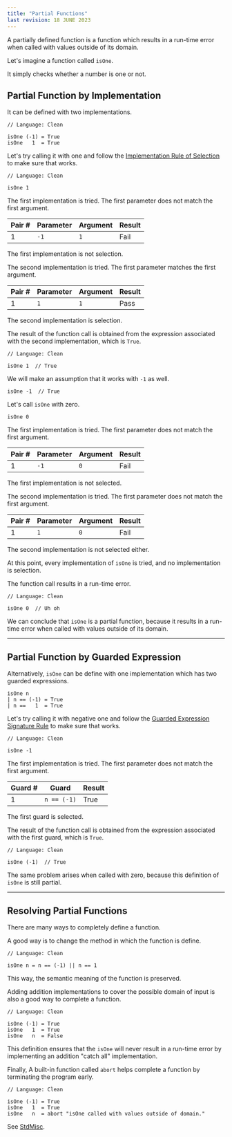 ```yaml
---
title: "Partial Functions"
last revision: 18 JUNE 2023
---
```


A partially defined function is a function which results in a run-time error when called with values outside of its domain.

Let's imagine a function called `isOne`.

It simply checks whether a number is one or not.

## Partial Function by Implementation

It can be defined with two implementations.

```
// Language: Clean

isOne (-1) = True
isOne   1  = True
```

Let's try calling it with one and follow the [Implementation Rule of Selection](function/Implementation%20Rules.md#Implementation%20Rule%20of%20Selection) to make sure that works.

```
// Language: Clean

isOne 1
```

The first implementation is tried.
The first parameter does not match the first argument.

| Pair # | Parameter | Argument | Result |
| ------ | --------- | -------- | ------ |
| 1      | `-1`      | `1`      | Fail   |

The first implementation is not selection.

The second implementation is tried.
The first parameter matches the first argument.

| Pair # | Parameter | Argument | Result |
| ------ | --------- | -------- | ------ |
| 1      | `1`       | `1`      | Pass   |

The second implementation is selection.

The result of the function call is obtained from the expression associated with the second implementation, which is `True`.

```
// Language: Clean

isOne 1  // True
```

We will make an assumption that it works with  `-1` as well.

```
isOne -1  // True
```

Let's call `isOne` with zero.

```
isOne 0
```

The first implementation is tried.
The first parameter does not match the first argument.

| Pair # | Parameter | Argument | Result |
| ------ | --------- | -------- | ------ |
| 1      | `-1`      | `0`      | Fail   |

The first implementation is not selected.

The second implementation is tried.
The first parameter does not match the first argument.

| Pair # | Parameter | Argument | Result |
| ------ | --------- | -------- | ------ |
| 1      | `1`       | `0`      | Fail   |

The second implementation is not selected either.

At this point, every implementation of `isOne` is tried, and no implementation is selection.

The function call results in a run-time error.

```
// Language: Clean

isOne 0  // Uh oh
```

We can conclude that `isOne` is a partial function, because it results in a run-time error when called with values outside of its domain.

---

## Partial Function by Guarded Expression

Alternatively, `isOne` can be define with one implementation which has two guarded expressions.

```
isOne n
| n == (-1) = True
| n ==   1  = True
```

Let's try calling it with negative one and follow the [Guarded Expression Signature Rule](function/Guarded%20Expression%20Rules.md#Guarded%20Expression%20Signature%20Rule) to make sure that works.

```
// Language: Clean

isOne -1
```

The first implementation is tried.
The first parameter does not match the first argument.

| Guard # | Guard       | Result |
| ------- | ----------- | ------ |
| 1       | `n == (-1)` | True   |

The first guard is selected.

The result of the function call is obtained from the expression associated with the first guard, which is `True`.

```
// Language: Clean

isOne (-1)  // True
```

The same problem arises when called with zero, because this definition of `isOne` is still partial.

---

## Resolving Partial Functions

There are many ways to completely define a function.

A good way is to change the method in which the function is define.

```
// Language: Clean

isOne n = n == (-1) || n == 1
```

This way, the semantic meaning of the function is preserved.

Adding addition implementations to cover the possible domain of input is also a good way to complete a function.

```
// Language: Clean

isOne (-1) = True
isOne   1  = True
isOne   n  = False
```

This definition ensures that the `isOne` will never result in a run-time error by implementing an addition "catch all" implementation.

Finally, A built-in function called `abort` helps complete a function by terminating the program early.

```
// Language: Clean

isOne (-1) = True
isOne   1  = True
isOne   n  = abort "isOne called with values outside of domain."
```

See [StdMisc](appendix-a/StdMisc.md).
